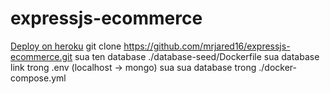 # expressjs-ecommerce
<a href="https://expressjs-ecommerce.herokuapp.com">Deploy on heroku</a>
git clone https://github.com/mrjared16/expressjs-ecommerce.git
sua ten database ./database-seed/Dockerfile
sua database link trong .env (localhost -> mongo)
sua sua database trong ./docker-compose.yml

